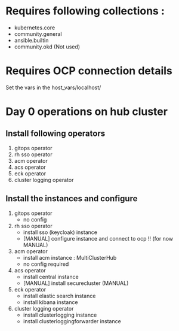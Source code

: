 # Requires following collections : 
- kubernetes.core 
- community.general
- ansible.builtin
- community.okd (Not used)

# Requires OCP connection details
Set the vars in the host_vars/localhost/

# Day 0 operations on hub cluster 

## Install following operators
1. gitops operator
2. rh sso operator
3. acm operator
4. acs operator
5. eck operator
6. cluster logging operator

## Install the instances and configure 
1. gitops operator
    - no config
2. rh sso operator
    - install sso (keycloak) instance
    -  [MANUAL] configure instance and connect to ocp !! (for now MANUAL)    
3. acm operator
    - install acm instance : MultiClusterHub
    - no config required
4. acs operator
    - install central instance
    -  [MANUAL] install securecluster (MANUAL)
5. eck operator
    - install elastic search instance
    - install kibana instance
6. cluster logging operator
    - install clusterlogging instance
    - install clusterloggingforwarder instance




